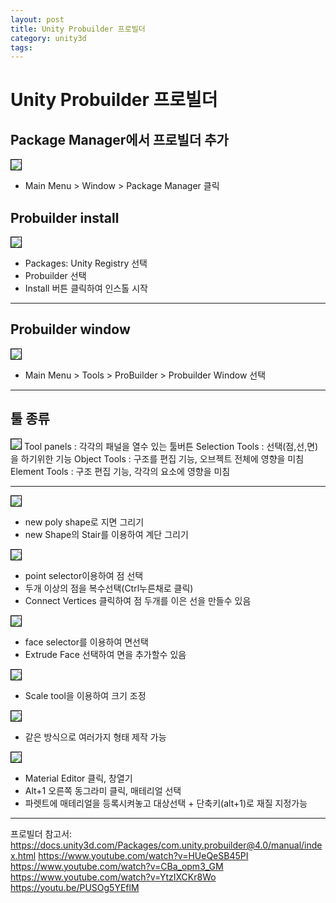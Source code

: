 ```yaml
---
layout: post
title: Unity Probuilder 프로빌더
category: unity3d
tags:
---
```


# Unity Probuilder 프로빌더

## Package Manager에서 프로빌더 추가
<img style='border:solid 1px black;' src="https://image.onethelab.com/resized/1715230685.jpg" />

* Main Menu > Window > Package Manager 클릭

## Probuilder install

<img style='border:solid 1px black;' src="https://image.onethelab.com/resized/1715230735.jpg" />

* Packages: Unity Registry 선택
* Probuilder 선택
* Install 버튼 클릭하여 인스톨 시작

---

## Probuilder window
<img style='border:solid 1px black;' src="https://image.onethelab.com/resized/1715230989.jpg" />

* Main Menu > Tools > ProBuilder > Probuilder Window 선택

---

## 툴 종류
<img style='border:solid 1px black;' src="https://image.onethelab.com/resized/1715231035.jpg" />
Tool panels : 각각의 패널을 열수 있는 툴버튼
Selection Tools : 선택(점,선,면)을 하기위한 기능
Object Tools : 구조를 편집 기능, 오브젝트 전체에 영향을 미침
Element Tools : 구조 편집 기능, 각각의 요소에 영향을 미침

---

<img style='border:solid 1px black;' src="https://image.onethelab.com/resized/1715231069.jpg" />

* new poly shape로 지면 그리기
* new Shape의 Stair를 이용하여 계단 그리기

<img style='border:solid 1px black;' src="https://image.onethelab.com/resized/1715231119.jpg" />

* point selector이용하여 점 선택
* 두개 이상의 점을 복수선택(Ctrl누른채로 클릭)
* Connect Vertices 클릭하여 점 두개를 이은 선을 만들수 있음

<img style='border:solid 1px black;' src="https://image.onethelab.com/resized/1715231460.jpg" />

* face selector를 이용하여 면선택
* Extrude Face 선택하여 면을 추가할수 있음

<img style='border:solid 1px black;' src="https://image.onethelab.com/resized/1715231496.jpg" />

* Scale tool을 이용하여 크기 조정

<img style='border:solid 1px black;' src="https://image.onethelab.com/resized/1715231522.jpg" />

* 같은 방식으로 여러가지 형태 제작 가능

<img style='border:solid 1px black;' src="https://image.onethelab.com/resized/1715231558.jpg" />

* Material Editor 클릭, 창열기
* Alt+1 오른쪽 동그라미 클릭, 매테리얼 선택
* 파렛트에 매테리얼을 등록시켜놓고 대상선택 + 단축키(alt+1)로 재질 지정가능

---

프로빌더 참고서: <https://docs.unity3d.com/Packages/com.unity.probuilder@4.0/manual/index.html>
<https://www.youtube.com/watch?v=HUeQeSB45PI>
<https://www.youtube.com/watch?v=CBa_opm3_GM>
<https://www.youtube.com/watch?v=YtzIXCKr8Wo>
<https://youtu.be/PUSOg5YEflM>